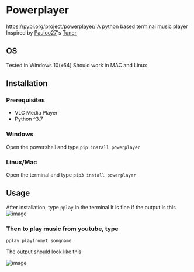 # Powerplayer
https://pypi.org/project/powerplayer/
A python based terminal music player
Inspired by [Pauloo27](https://github.com/Pauloo27)'s [Tuner](https://github.com/Pauloo27/tuner)
## OS
Tested in Windows 10(x64)
Should work in MAC and Linux
## Installation
### Prerequisites

- VLC Media Player
- Python ^3.7
### Windows
Open the powershell and type
```pip install powerplayer```

### Linux/Mac
Open the terminal and type
```pip3 install powerplayer```

## Usage
After installation, type `pplay` in the terminal 
It is fine if the output is this
![image](https://user-images.githubusercontent.com/77975448/127959037-abe6f843-fafd-4f89-9c45-91d2bd6867b6.png)

### Then to play music from youtube, type
```pplay playfromyt songname```

The output should look like this

![image](https://user-images.githubusercontent.com/77975448/125312335-cf050180-e351-11eb-9aae-2f5d20c1df9b.png)
